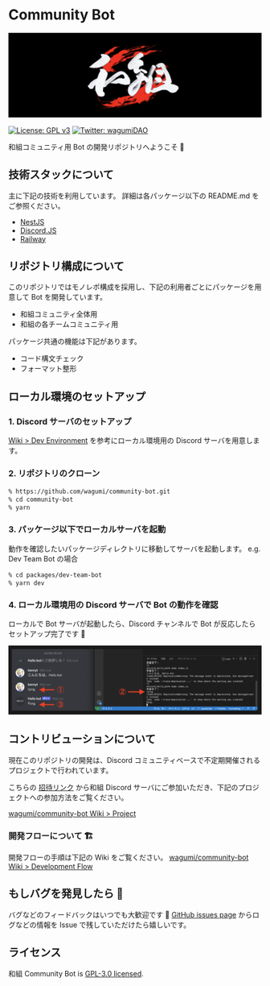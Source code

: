 # Community Bot

![!image](/docs/assets/wagumi.png)

[![License: GPL v3](https://img.shields.io/badge/License-GPLv3-blue.svg)](https://www.gnu.org/licenses/gpl-3.0) [![Twitter: wagumiDAO](https://img.shields.io/twitter/follow/wagumiDAO.svg?style=social)](https://twitter.com/wagumiDAO)

和組コミュニティ用 Bot の開発リポジトリへようこそ 🎉

## 技術スタックについて

主に下記の技術を利用しています。
詳細は各パッケージ以下の README.md をご参照ください。

- [NestJS](https://nestjs.com/)
- [Discord.JS](https://discord.js.org/)
- [Railway](https://railway.app/)

## リポジトリ構成について

このリポジトリではモノレポ構成を採用し、下記の利用者ごとにパッケージを用意して Bot を開発しています。

- 和組コミュニティ全体用
- 和組の各チームコミュニティ用

パッケージ共通の機能は下記があります。

- コード構文チェック
- フォーマット整形

## ローカル環境のセットアップ

### 1. Discord サーバのセットアップ

[Wiki > Dev Environment](https://github.com/wagumi/community-bot/wiki/Dev-Environment) を参考にローカル環境用の Discord サーバを用意します。

### 2. リポジトリのクローン

```shell
% https://github.com/wagumi/community-bot.git
% cd community-bot
% yarn
```

### 3. パッケージ以下でローカルサーバを起動

動作を確認したいパッケージディレクトリに移動してサーバを起動します。
e.g. Dev Team Bot の場合

```shell
% cd packages/dev-team-bot
% yarn dev
```

### 4. ローカル環境用の Discord サーバで Bot の動作を確認

ローカルで Bot サーバが起動したら、Discord チャンネルで Bot が反応したらセットアップ完了です 🚀

![ローカルでの Bot 動作チェック](/docs/assets/bot-local-check.png)

## コントリビューションについて

現在このリポジトリの開発は、Discord コミュニティベースで不定期開催されるプロジェクトで行われています。

こちらの [招待リンク](https://discord.gg/b8eJ3bmVnj) から和組 Discord サーバにご参加いただき、下記のプロジェクトへの参加方法をご覧ください。

[wagumi/community-bot Wiki > Project](https://github.com/wagumi/community-bot/wiki/Project)

### 開発フローについて 🏗️

開発フローの手順は下記の Wiki をご覧ください。
[wagumi/community-bot Wiki > Development Flow](https://github.com/wagumi/community-bot/wiki/Development-Flow)

## もしバグを発見したら 👾

バグなどのフィードバックはいつでも大歓迎です 🙏 [GitHub issues page](https://github.com/wagumi/community-bot/issues) からログなどの情報を Issue で残していただけたら嬉しいです。

## ライセンス

和組 Community Bot is [GPL-3.0 licensed](LICENSE).
